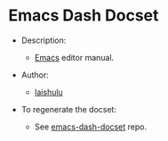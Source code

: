 Emacs Dash Docset
=======================

- Description:
    - [Emacs](http://www.gnu.org/software/emacs/manual/html_node/emacs/) editor manual.

- Author:
    - [laishulu](https://github.com/laishulu)

- To regenerate the docset:
	- See [emacs-dash-docset](https://github.com/laishulu/emacs-dash-docset) repo.
